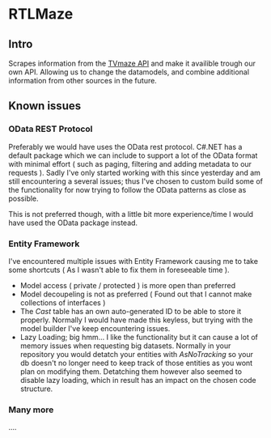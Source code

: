 # RTLMaze

## Intro

Scrapes information from the [TVmaze API](https://www.tvmaze.com/api) and make it availible trough our own API. Allowing us to change the datamodels, and combine additional information from other sources in the future.  

## Known issues

### OData REST Protocol

Preferably we would have uses the OData rest protocol. C#.NET has a default package which we can include to support a lot of the OData format with minimal effort ( such as paging, filtering and adding metadata to our requests ). Sadly I've only started working with this since yesterday and am still encountering a several issues; thus I've chosen to custom build some of the functionality for now trying to follow the OData patterns as close as possible. 

This is not preferred though, with a little bit more experience/time I would have used the OData package instead. 

### Entity Framework

I've encountered multiple issues with Entity Framework causing me to take some shortcuts ( As I wasn't able to fix them in foreseeable time ). 

* Model access ( private / protected ) is more open than preferred
* Model decoupeling is not as preferred ( Found out that I cannot make collections of interfaces )
* The *Cast* table has an own auto-generated ID to be able to store it properly. Normally I would have made this keyless, but trying with the model builder I've keep encountering issues.
* Lazy Loading; big hmm... I like the functionality but it can cause a lot of memory issues when requesting big datasets. Normally in your repository you would detatch your entities with *AsNoTracking* so your db doesn't no longer need to keep track of those entities as you wont plan on modifying them. Detatching them however also seemed to disable lazy loading, which in result has an impact on the chosen code structure. 

### Many more
....